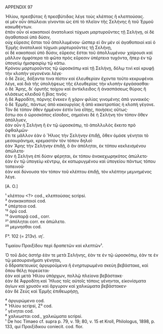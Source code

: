 APPENDIX 97

Ἡλίου, πρεσβύτας ἢ πρεσβύτιδας λέγε τοὺς κλέπτας ἢ κλεπτούσας.  
αἱ μὲν οὖν ἀπώλειαι γίνονται ὡς ἐπὶ τὸ πλεῖον τῆς Σελήνης ἢ τοῦ Ἑρμοῦ κακωθέντων.  
ἐπάν οὖν οἱ κακοποιοὶ ἀνατολικοὶ τύχωσι μαρτυροῦντες τῇ Σελήνῃ, οἱ δὲ ἀγαθοποιοὶ ὑπὸ δύσιν,  
οὐχ εὕρεσις ἔσται τοῦ ἀπολλυμένου· ὥσπερ εἰ ἄν μὲν οἱ ἀγαθοποιοὶ καὶ ὁ Ἑρμῆς ἀνατολικοὶ τύχωσι μαρτυροῦντες τῇ Σελήνῃ,  
οἱ δὲ κακοποιοὶ ὑπὸ δύσιν, εὕρεσις ἔσται τοῦ ἀπολλυμένου· χαίρουσι καὶ μᾶλλον ἀμφότερα τὰ φῶτα πρὸς εὕρεσιν ὑπέρτεια τυχόντα, ἤπερ ἐν τῷ ὑπογείῳ ἡμισφαιρίῳ τῷ κάτω.  
Κρόνου μαρτυροῦντος τῷ ὡροσκόπῳ καὶ τῇ Σελήνῃ, δόλῳ τινὶ καὶ κρυφῇ τὴν κλοπὴν γεγονέναι λέγε·  
ὁ δὲ Ζεύς, δόξαντα τινα πίστιν καὶ ἐλευθερίαν ἔχοντα τοῦτο κεκρυφέναι λέγε, καὶ διὰ τῆς ὑπολήψεως τῆς ἐλευθερίας τὴν κλοπὴν ἐργάσασθαι·  
ὁ δὲ Ἄρης, δι᾽ ὀρυτῆς τοίχου καὶ ἀντίκλειδος ἢ ἀνασπάσεως θύρας ἢ κλάσεως κλειδοῦ ἢ βίας τινός·  
ἡ δὲ Ἀφροδίτη, πόρνης ἕνεκεν ἢ χάριν φιλίας γινομένης ἀπὸ γυναικός·  
ὁ δὲ Ἑρμῆς, πάντως ἀπὸ κακουργίας ἢ ἀπὸ κακοτροπίας ἡ κλοπή γέγονε.  
Τὸν δὲ τόπον ὅθεν ἡρμένον ἐστίν ἵνα εἴπῃς, ποιήσεις οὕτως·  
ἔστω σοι ὁ ὡροσκόπος εἴσοδος, σημαίνει δὲ ἡ Σελήνη τὸν τόπον ὅθεν ἀπόλλυεν,  
ἐὰν οὖν ἡ Σελήνη ἢ ἐν τῷ ὡροσκόπῳ, τὸ ἀπολλυλὸς ἔκειτο πρὸ ὀφθαλμῶν·  
ἔτι τε μᾶλλον ἐὰν ὁ Ἥλιος τὴν Σελήνην ἐπιδῇ, ὅθεν ὁμόσε γένηται τὸ μεσουράνημα, κρεμαστὸν τὸν τόπον δηλοῖ·  
ἐὰν Ἄρης τὴν Σελήνην ἐπιδῇ, ὃ ἂν ἀπόληται, ἐκ τόπου κεκλεισμένου ἀπώλετο·  
ἐὰν ἡ Σελήνη ἐπὶ δύσιν φέρηται, ἐκ τόπου ἀνακεχωρηκότος ἀπώλετο·  
ἐὰν ἐν τῷ ὑπογείῳ κέντρῳ, ἐκ κατωρυγμένου καὶ ὑπογείου πάντως τόπου ταπεινοῦ·  
ἐὰν καὶ δύνουσα τὸν τόπον τοῦ κλέπτου ἐπιδῇ, τὸν κλέπτην μεμνημένος λέγε.

[A. O.]

¹ κλέπτου <?> cod., κλεπτούσας scripsi.  
³ ἀνακακοποιοὶ cod.  
⁸ ὑπέρτεια cod.  
¹² ὀρῦ cod.  
¹³ ἀναπαρᾷ cod., corr.  
²¹ ἀπόληται corr. ex ἀπώλετο.  
²⁵ μεμνησθαι cod.

F°. 102 (= 213v). ιη′.

Τιμαίου Πραιξίδου περὶ δραπετῶν καὶ κλεπτῶν¹.

Ὁ τοῦ Διὸς ἀστήρ ἐὰν τε μετὰ Σελήνης, ἐὰν τε ἐν τῷ ὡροσκόπῳ, ἐὰν τε ἐν τῷ μεσουρανῆματι γένηται,  
ὁ δδραπετευκὺς ἀργυροῦμενα ἢ ἐνηρτυρωμένα σκεύη βεβάστακε, καὶ ὅπου θέλῃ πορεύεται·  
ἐὰν καὶ μετὰ Ἡλίου ὑπάρχων, πολλῷ πλείονα βεβάστακε·  
ἐὰν δὲ Ἀφροδίτη καὶ Ἥλιος τοῖς αὐτοῖς τόποις γένηνται, εἰκονίσματα ἁγίων καὶ χρυσὸν καὶ ἄργυρον καὶ χαλκώματα βεβάστακεν·  
ἐὰν δὲ Ζεύς καὶ Ἑρμῆς ἐπιθεωρήσῃ,

⁴ ἀργυρώμενα cod.  
⁶ Ἡλίου scripsi, Ζ³ cod.  
⁷ γένηται cod.  
⁸ χαλκωσται cod., χαλκώματα scripsi.  
¹ De hoc Timaeo cf. supra p. 79, v. 19; 80, v. 15 et Kroll, Philologus, 1898, p. 133, qui Πραιξίδικου coniecit. cod. flor.